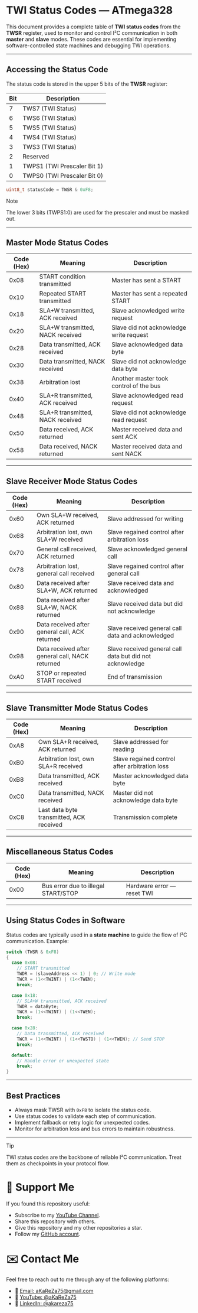 # **TWI Status Codes — ATmega328**

This document provides a complete table of **TWI status codes** from the **TWSR** register, used to monitor and control I²C communication in both **master** and **slave** modes. These codes are essential for implementing software-controlled state machines and debugging TWI operations.

---

## **Accessing the Status Code**

The status code is stored in the upper 5 bits of the **TWSR** register:

| Bit | Description |
| --- | ----------- |
| 7   | TWS7 (TWI Status) |
| 6   | TWS6 (TWI Status) |
| 5   | TWS5 (TWI Status) |
| 4   | TWS4 (TWI Status) |
| 3   | TWS3 (TWI Status) |
| 2   | Reserved |
| 1   | TWPS1 (TWI Prescaler Bit 1) |
| 0   | TWPS0 (TWI Prescaler Bit 0) |

```c
uint8_t statusCode = TWSR & 0xF8;
```

> [!NOTE]
> The lower 3 bits (TWPS1:0) are used for the prescaler and must be masked out.

---

## **Master Mode Status Codes**

| Code (Hex) | Meaning                                      | Description                                      |
|------------|----------------------------------------------|--------------------------------------------------|
| 0x08       | START condition transmitted                  | Master has sent a START                          |
| 0x10       | Repeated START transmitted                   | Master has sent a repeated START                 |
| 0x18       | SLA+W transmitted, ACK received              | Slave acknowledged write request                 |
| 0x20       | SLA+W transmitted, NACK received             | Slave did not acknowledge write request          |
| 0x28       | Data transmitted, ACK received               | Slave acknowledged data byte                     |
| 0x30       | Data transmitted, NACK received              | Slave did not acknowledge data byte              |
| 0x38       | Arbitration lost                             | Another master took control of the bus           |
| 0x40       | SLA+R transmitted, ACK received              | Slave acknowledged read request                  |
| 0x48       | SLA+R transmitted, NACK received             | Slave did not acknowledge read request           |
| 0x50       | Data received, ACK returned                  | Master received data and sent ACK                |
| 0x58       | Data received, NACK returned                 | Master received data and sent NACK               |

---

## **Slave Receiver Mode Status Codes**

| Code (Hex) | Meaning                                      | Description                                      |
|------------|----------------------------------------------|--------------------------------------------------|
| 0x60       | Own SLA+W received, ACK returned             | Slave addressed for writing                      |
| 0x68       | Arbitration lost, own SLA+W received         | Slave regained control after arbitration loss    |
| 0x70       | General call received, ACK returned          | Slave acknowledged general call                  |
| 0x78       | Arbitration lost, general call received      | Slave regained control after general call        |
| 0x80       | Data received after SLA+W, ACK returned      | Slave received data and acknowledged             |
| 0x88       | Data received after SLA+W, NACK returned     | Slave received data but did not acknowledge      |
| 0x90       | Data received after general call, ACK returned | Slave received general call data and acknowledged |
| 0x98       | Data received after general call, NACK returned | Slave received general call data but did not acknowledge |
| 0xA0       | STOP or repeated START received              | End of transmission                              |

---

## **Slave Transmitter Mode Status Codes**

| Code (Hex) | Meaning                                      | Description                                      |
|------------|----------------------------------------------|--------------------------------------------------|
| 0xA8       | Own SLA+R received, ACK returned             | Slave addressed for reading                      |
| 0xB0       | Arbitration lost, own SLA+R received         | Slave regained control after arbitration loss    |
| 0xB8       | Data transmitted, ACK received               | Master acknowledged data byte                    |
| 0xC0       | Data transmitted, NACK received              | Master did not acknowledge data byte             |
| 0xC8       | Last data byte transmitted, ACK received     | Transmission complete                            |

---

## **Miscellaneous Status Codes**

| Code (Hex) | Meaning                                      | Description                                      |
|------------|----------------------------------------------|--------------------------------------------------|
| 0x00       | Bus error due to illegal START/STOP          | Hardware error — reset TWI                       |

---

## **Using Status Codes in Software**

Status codes are typically used in a **state machine** to guide the flow of I²C communication. Example:

```c
switch (TWSR & 0xF8) 
{
  case 0x08:
    // START transmitted
    TWDR = (slaveAddress << 1) | 0; // Write mode
    TWCR = (1<<TWINT) | (1<<TWEN);
    break;

  case 0x18:
    // SLA+W transmitted, ACK received
    TWDR = dataByte;
    TWCR = (1<<TWINT) | (1<<TWEN);
    break;

  case 0x28:
    // Data transmitted, ACK received
    TWCR = (1<<TWINT) | (1<<TWSTO) | (1<<TWEN); // Send STOP
    break;

  default:
    // Handle error or unexpected state
    break;
}
```

---

## **Best Practices**

- Always mask TWSR with `0xF8` to isolate the status code.
- Use status codes to validate each step of communication.
- Implement fallback or retry logic for unexpected codes.
- Monitor for arbitration loss and bus errors to maintain robustness.

---

> [!TIP]
> TWI status codes are the backbone of reliable I²C communication. Treat them as checkpoints in your protocol flow.


# 🌟 Support Me
If you found this repository useful:
- Subscribe to my [YouTube Channel](https://www.youtube.com/@aKaReZa75).
- Share this repository with others.
- Give this repository and my other repositories a star.
- Follow my [GitHub account](https://github.com/aKaReZa75).

# ✉️ Contact Me
Feel free to reach out to me through any of the following platforms:
- 📧 [Email: aKaReZa75@gmail.com](mailto:aKaReZa75@gmail.com)
- 🎥 [YouTube: @aKaReZa75](https://www.youtube.com/@aKaReZa75)
- 💼 [LinkedIn: @akareza75](https://www.linkedin.com/in/akareza75)
